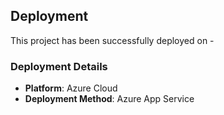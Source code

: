 ## Deployment

This project has been successfully deployed on -

### Deployment Details

- **Platform**: Azure Cloud
- **Deployment Method**: Azure App Service





